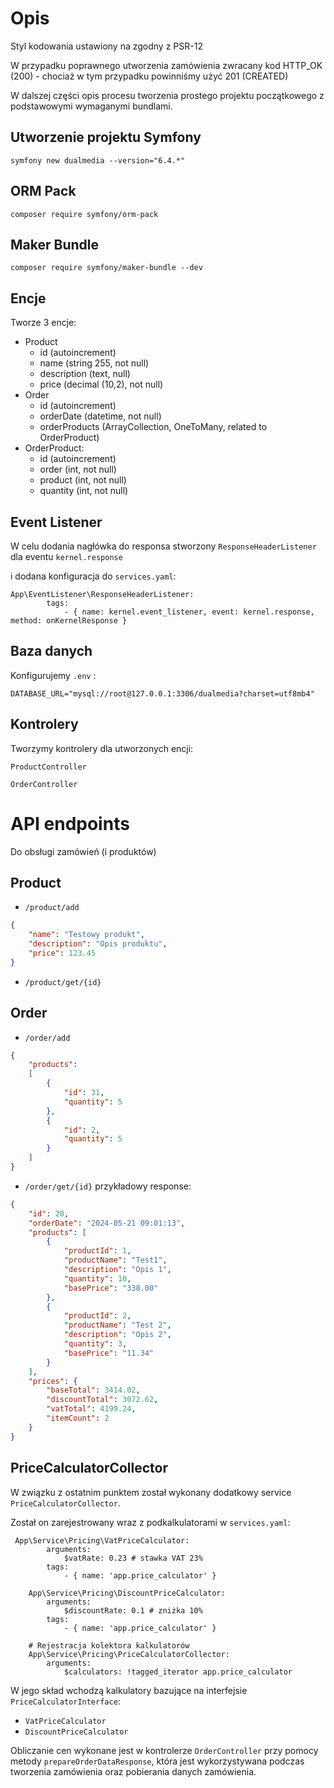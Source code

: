 # Opis

Styl kodowania ustawiony na zgodny z PSR-12

W przypadku poprawnego utworzenia zamówienia zwracany kod HTTP_OK (200) - chociaż w tym przypadku powinniśmy użyć 201 (CREATED)

W dalszej części opis procesu tworzenia prostego projektu początkowego z podstawowymi wymaganymi bundlami.

## Utworzenie projektu Symfony

`symfony new dualmedia --version="6.4.*"`

## ORM Pack

`composer require symfony/orm-pack`


## Maker Bundle

`composer require symfony/maker-bundle --dev`

## Encje

Tworze 3 encje:
- Product
    - id (autoincrement)
    - name (string 255, not null)
    - description (text, null)
    - price (decimal (10,2), not null)
- Order
    - id (autoincrement)
    - orderDate (datetime, not null)
    - orderProducts (ArrayCollection, OneToMany, related to OrderProduct)
- OrderProduct:
  - id (autoincrement)
  - order (int, not null)
  - product (int, not null)
  - quantity (int, not null)

## Event Listener

W celu dodania nagłówka do responsa stworzony `ResponseHeaderListener` dla eventu `kernel.response`

i dodana konfiguracja do `services.yaml`:

```
App\EventListener\ResponseHeaderListener:
        tags:
            - { name: kernel.event_listener, event: kernel.response, method: onKernelResponse }
```

## Baza danych

Konfigurujemy `.env` :
```
DATABASE_URL="mysql://root@127.0.0.1:3306/dualmedia?charset=utf8mb4"
```

## Kontrolery

Tworzymy kontrolery dla utworzonych encji:

`ProductController`

`OrderController`

# API endpoints

Do obsługi zamówień (i produktów)

## Product
- `/product/add`
```json
{
    "name": "Testowy produkt",
    "description": "Opis produktu",
    "price": 123.45
}
```

- `/product/get/{id}`


## Order

- `/order/add`
```json
{
    "products":
    [
        { 
            "id": 31,
            "quantity": 5
        },
        { 
            "id": 2,
            "quantity": 5
        }
    ]
}
```

- `/order/get/{id}`
przykładowy response:
```json
{
    "id": 20,
    "orderDate": "2024-05-21 09:01:13",
    "products": [
        {
            "productId": 1,
            "productName": "Test1",
            "description": "Opis 1",
            "quantity": 10,
            "basePrice": "338.00"
        },
        {
            "productId": 2,
            "productName": "Test 2",
            "description": "Opis 2",
            "quantity": 3,
            "basePrice": "11.34"
        }
    ],
    "prices": {
        "baseTotal": 3414.02,
        "discountTotal": 3072.62,
        "vatTotal": 4199.24,
        "itemCount": 2
    }
}
```

## PriceCalculatorCollector

W związku z ostatnim punktem został wykonany dodatkowy service `PriceCalculatorCollector`.

Został on zarejestrowany wraz z podkalkulatorami w `services.yaml`:
```
 App\Service\Pricing\VatPriceCalculator:
        arguments:
            $vatRate: 0.23 # stawka VAT 23%
        tags:
            - { name: 'app.price_calculator' }

    App\Service\Pricing\DiscountPriceCalculator:
        arguments:
            $discountRate: 0.1 # zniżka 10%
        tags:
            - { name: 'app.price_calculator' }

    # Rejestracja kolektora kalkulatorów
    App\Service\Pricing\PriceCalculatorCollector:
        arguments:
            $calculators: !tagged_iterator app.price_calculator
```

W jego skład wchodzą kalkulatory bazujące na interfejsie `PriceCalculatorInterface`:
- `VatPriceCalculator`
- `DiscountPriceCalculator`

Obliczanie cen wykonane jest w kontrolerze `OrderController` przy pomocy metody `prepareOrderDataResponse`, która jest wykorzystywana podczas tworzenia zamówienia oraz pobierania danych zamówienia.